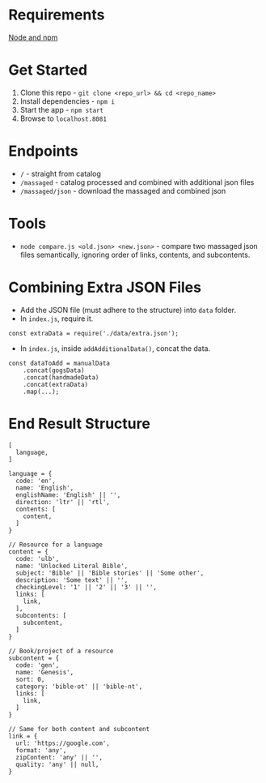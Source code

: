 # Requirements

[Node and npm](https://nodejs.org)

# Get Started

1. Clone this repo - `git clone <repo_url> && cd <repo_name>`
2. Install dependencies - `npm i`
3. Start the app - `npm start`
4. Browse to `localhost.8081`

# Endpoints

- `/` - straight from catalog
- `/massaged` - catalog processed and combined with additional json files
- `/massaged/json` - download the massaged and combined json

# Tools

- `node compare.js <old.json> <new.json>` - compare two massaged json files semantically, ignoring order of links, contents, and subcontents.

# Combining Extra JSON Files

- Add the JSON file (must adhere to the structure) into `data` folder.
- In `index.js`, require it.

```
const extraData = require('./data/extra.json');
```

- In `index.js`, inside `addAdditionalData()`, concat the data.

```
const dataToAdd = manualData
    .concat(gogsData)
    .concat(handmadeData)
    .concat(extraData)
    .map(...);
```

# End Result Structure

```
[
  language,
]

language = {
  code: 'en',
  name: 'English',
  englishName: 'English' || '',
  direction: 'ltr' || 'rtl',
  contents: [
    content,
  ]
}

// Resource for a language
content = {
  code: 'ulb',
  name: 'Unlocked Literal Bible',
  subject: 'Bible' || 'Bible stories' || 'Some other',
  description: 'Some text' || '',
  checkingLevel: '1' || '2' || '3' || '',
  links: [
    link,
  ],
  subcontents: [
    subcontent,
  ]
}

// Book/project of a resource
subcontent = {
  code: 'gen',
  name: 'Genesis',
  sort: 0,
  category: 'bible-ot' || 'bible-nt',
  links: [
    link,
  ]
}

// Same for both content and subcontent
link = {
  url: 'https://google.com',
  format: 'any',
  zipContent: 'any' || '',
  quality: 'any' || null,
}
```
